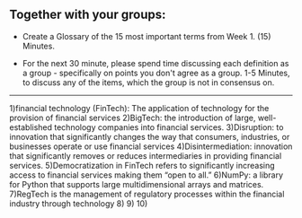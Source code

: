 
## Together with your groups:

 - Create a Glossary of the 15 most important terms from Week 1.
(15) Minutes.


 - For the next 30 minute, please spend time discussing each definition as a group - specifically on points you don't agree as a group.
1-5 Minutes, to discuss any of the items, which the group is not in consensus on.

****************************************************
1)financial technology (FinTech): The application of technology for the provision of financial services
2)BigTech: the introduction of large, well-established technology companies into financial services.
3)Disruption: to innovation that significantly changes the way that consumers, industries, or businesses operate or use financial services
4)Disintermediation: innovation that significantly removes or  reduces intermediaries in providing financial services.
5)Democratization in FinTech refers to significantly increasing access to financial services making them “open to all.”
6)NumPy: a library for Python that supports large multidimensional arrays and matrices.
7)RegTech is the management of regulatory processes within the financial industry through technology
8)
9)
10)

